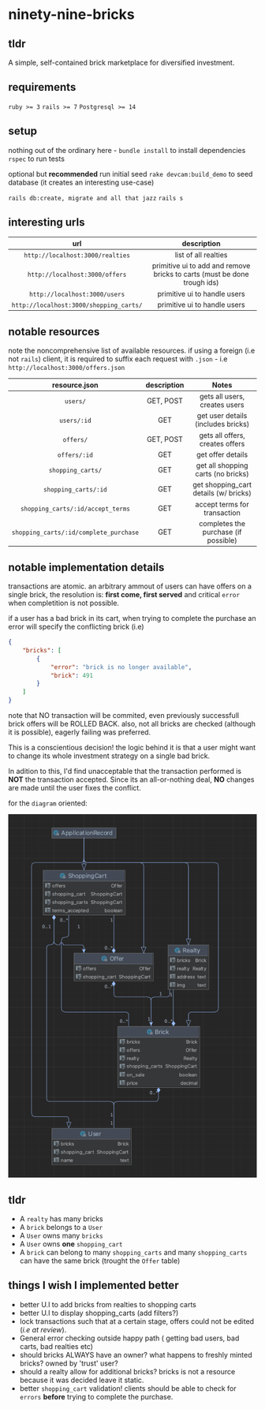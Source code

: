 # ninety-nine-bricks

tldr
---

A simple, self-contained brick marketplace for diversified investment.

requirements
---

`ruby >= 3`
`rails >= 7`
`Postgresql >= 14`

setup
---

nothing out of the ordinary here - 
`bundle install` to install dependencies
`rspec` to run tests

optional but **recommended** run initial seed
`rake devcam:build_demo` to seed database (it creates an interesting use-case)

`rails db:create, migrate and all that jazz`
`rails s`

interesting urls
---

|                    url                     |                               description                                |
|:------------------------------------------:|:------------------------------------------------------------------------:|
|      `http://localhost:3000/realties`      |                           list of all realties                           |
|       `http://localhost:3000/offers`       | primitive ui to add and remove bricks to carts (must be done trough ids) |
|       `http://localhost:3000/users`        |                       primitive ui to handle users                       |
|  `http://localhost:3000/shopping_carts/`   |                       primitive ui to handle users                       |

notable resources
---

note the noncomprehensive list of available resources. if using a foreign (i.e not `rails`) client, it is required to
suffix each request with `.json` - i.e `http://localhost:3000/offers.json`

|             resource.json              | description |                 Notes                 |
|:--------------------------------------:|:-----------:|:-------------------------------------:|
|                `users/`                |  GET, POST  |     gets all users, creates users     |
|              `users/:id`               |     GET     |  get user details (includes bricks)   |
|               `offers/`                |  GET, POST  |    gets all offers, creates offers    |
|              `offers/:id`              |     GET     |           get offer details           |
|           `shopping_carts/`            |     GET     |  get all shopping carts (no bricks)   |
|          `shopping_carts/:id`          |     GET     | get shopping_cart details (w/ bricks) |
|   `shopping_carts/:id/accept_terms`    |     GET     |     accept terms for transaction      |
| `shopping_carts/:id/complete_purchase` |     GET     | completes the purchase (if possible)  |

notable implementation details
---

transactions are atomic. an arbitrary ammout of users can have offers on a single brick, the resolution is:
**first come, first served** and critical `error` when completition is not possible.

if a user has a bad brick in its cart, when trying to complete the purchase an error will specify the conflicting brick (i.e)

```json
{
    "bricks": [
        {
            "error": "brick is no longer available",
            "brick": 491
        }
    ]
}
```

note that NO transaction will be commited, even previously successfull brick offers will be ROLLED BACK.
also, not all bricks are checked (although it is possible), eagerly failing was preferred.

This is a conscientious decision! the logic behind it is that a user might want to change its whole investment strategy on a single bad brick.

In adition to this, I'd find unacceptable that the transaction performed is **NOT** the transaction accepted. Since its an all-or-nothing deal, **NO** changes are made
until the user fixes the conflict.

for the `diagram` oriented:

![diagram](static_github/db_diagram.png)


tldr
---

* A `realty` has many bricks
* A `brick` belongs to a `User`
* A `User` owns many `bricks`
* A `User` owns **one** `shopping_cart`
* A `brick` can belong to many `shopping_carts` and many `shopping_carts` can have the same brick (trought the `Offer` table)

things I wish I implemented better
---

* better U.I to add bricks from realties to shopping carts
* better U.I to display shopping_carts (add filters?)
* lock transactions such that at a certain stage, offers could not be edited (*i.e at review*).
* General error checking outside happy path ( getting bad users, bad carts, bad realties etc)
* should bricks ALWAYS have an owner? what happens to freshly minted bricks? owned by 'trust' user?
* should a realty allow for additional bricks? bricks is not a resource because it was decided leave it static.
* better `shopping_cart` validation! clients should be able to check for `errors` **before** trying to complete the purchase.
